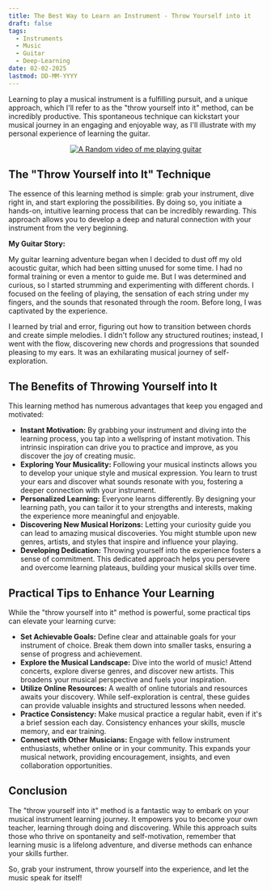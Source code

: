 ```yaml
---
title: The Best Way to Learn an Instrument - Throw Yourself into it
draft: false
tags:
  - Instruments
  - Music
  - Guitar
  - Deep-Learning
date: 02-02-2025
lastmod: DD-MM-YYYY
---
```

Learning to play a musical instrument is a fulfilling pursuit, and a unique approach, which I'll refer to as the "throw yourself into it" method, can be incredibly productive. This spontaneous technique can kickstart your musical journey in an engaging and enjoyable way, as I'll illustrate with my personal experience of learning the guitar.

<div align="center">

[![A Random video of me playing guitar](https://img.youtube.com/vi/SIreSfmBla4/0.jpg)](https://www.youtube.com/watch?v=SIreSfmBla4)

</div>

## The "Throw Yourself into It" Technique

The essence of this learning method is simple: grab your instrument, dive right in, and start exploring the possibilities. By doing so, you initiate a hands-on, intuitive learning process that can be incredibly rewarding. This approach allows you to develop a deep and natural connection with your instrument from the very beginning.

**My Guitar Story:**

My guitar learning adventure began when I decided to dust off my old acoustic guitar, which had been sitting unused for some time. I had no formal training or even a mentor to guide me. But I was determined and curious, so I started strumming and experimenting with different chords. I focused on the feeling of playing, the sensation of each string under my fingers, and the sounds that resonated through the room. Before long, I was captivated by the experience.

I learned by trial and error, figuring out how to transition between chords and create simple melodies. I didn't follow any structured routines; instead, I went with the flow, discovering new chords and progressions that sounded pleasing to my ears. It was an exhilarating musical journey of self-exploration.

## The Benefits of Throwing Yourself into It

This learning method has numerous advantages that keep you engaged and motivated:

- **Instant Motivation:** By grabbing your instrument and diving into the learning process, you tap into a wellspring of instant motivation. This intrinsic inspiration can drive you to practice and improve, as you discover the joy of creating music.
- **Exploring Your Musicality:** Following your musical instincts allows you to develop your unique style and musical expression. You learn to trust your ears and discover what sounds resonate with you, fostering a deeper connection with your instrument.
- **Personalized Learning:** Everyone learns differently. By designing your learning path, you can tailor it to your strengths and interests, making the experience more meaningful and enjoyable.
- **Discovering New Musical Horizons:** Letting your curiosity guide you can lead to amazing musical discoveries. You might stumble upon new genres, artists, and styles that inspire and influence your playing.
- **Developing Dedication:** Throwing yourself into the experience fosters a sense of commitment. This dedicated approach helps you persevere and overcome learning plateaus, building your musical skills over time.

## Practical Tips to Enhance Your Learning

While the "throw yourself into it" method is powerful, some practical tips can elevate your learning curve:

- **Set Achievable Goals:** Define clear and attainable goals for your instrument of choice. Break them down into smaller tasks, ensuring a sense of progress and achievement.
- **Explore the Musical Landscape:** Dive into the world of music! Attend concerts, explore diverse genres, and discover new artists. This broadens your musical perspective and fuels your inspiration.
- **Utilize Online Resources:** A wealth of online tutorials and resources awaits your discovery. While self-exploration is central, these guides can provide valuable insights and structured lessons when needed.
- **Practice Consistency:** Make musical practice a regular habit, even if it's a brief session each day. Consistency enhances your skills, muscle memory, and ear training.
- **Connect with Other Musicians:** Engage with fellow instrument enthusiasts, whether online or in your community. This expands your musical network, providing encouragement, insights, and even collaboration opportunities.

## Conclusion

The "throw yourself into it" method is a fantastic way to embark on your musical instrument learning journey. It empowers you to become your own teacher, learning through doing and discovering. While this approach suits those who thrive on spontaneity and self-motivation, remember that learning music is a lifelong adventure, and diverse methods can enhance your skills further.

So, grab your instrument, throw yourself into the experience, and let the music speak for itself!